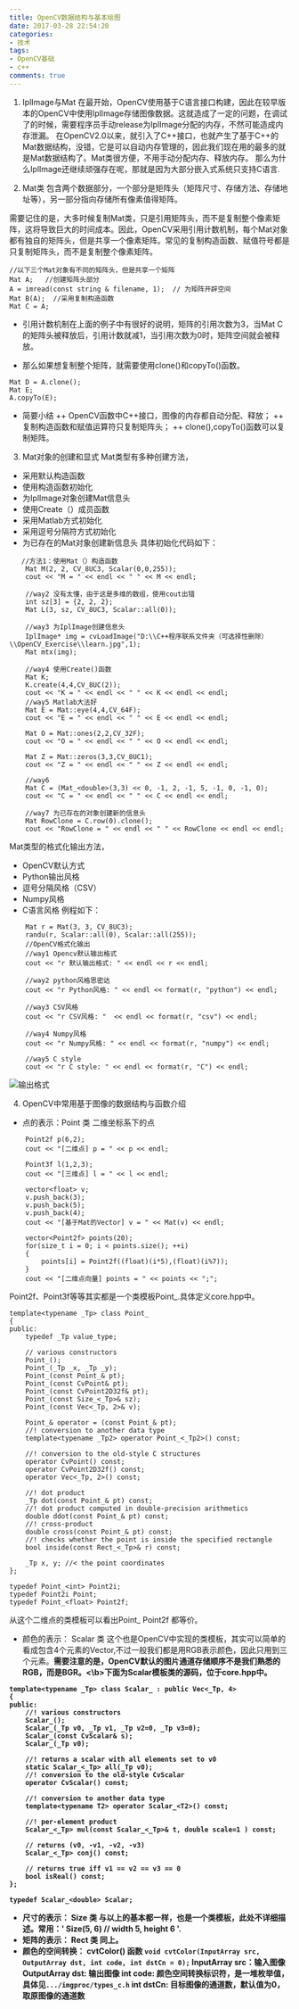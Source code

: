```yaml
---
title: OpenCV数据结构与基本绘图
date: 2017-03-28 22:54:20
categories:
- 技术
tags:
- OpenCV基础
- c++
comments: true
---
```

1. IplImage与Mat
在最开始，OpenCV使用基于C语言接口构建，因此在较早版本的OpenCV中使用IplImage存储图像数据。这就造成了一定的问题，在调试了的时候，需要程序员手动release为IplImage分配的内存，不然可能造成内存泄漏。
在OpenCV2.0以来，就引入了C++接口，也就产生了基于C++的Mat数据结构，没错，它是可以自动内存管理的，因此我们现在用的最多的就是Mat数据结构了。Mat类很方便，不用手动分配内存、释放内存。
那么为什么IplImage还继续顽强存在呢，那就是因为大部分嵌入式系统只支持C语言.

2. Mat类 包含两个数据部分，一个部分是矩阵头（矩阵尺寸、存储方法、存储地址等），另一部分指向存储所有像素值得矩阵。

需要记住的是，大多时候复制Mat类，只是引用矩阵头，而不是复制整个像素矩阵，这将导致巨大的时间成本。因此，OpenCV采用引用计数机制，每个Mat对象都有独自的矩阵头，但是共享一个像素矩阵。常见的复制构造函数、赋值符号都是只复制矩阵头，而不是复制整个像素矩阵。
<!--more-->

```
//以下三个Mat对象有不同的矩阵头，但是共享一个矩阵
Mat A;   //创建矩阵头部分
A = imread(const string & filename, 1);  // 为矩阵开辟空间
Mat B(A);  //采用复制构造函数
Mat C = A;
```

+ 引用计数机制在上面的例子中有很好的说明，矩阵的引用次数为3，当Mat C的矩阵头被释放后，引用计数就减1，当引用次数为0时，矩阵空间就会被释放。

+ 那么如果想复制整个矩阵，就需要使用clone()和copyTo()函数。

```
Mat D = A.clone();
Mat E;
A.copyTo(E);
```

+ 简要小结
++ OpenCV函数中C++接口，图像的内存都自动分配、释放；
++ 复制构造函数和赋值运算符只复制矩阵头；
++ clone(),copyTo()函数可以复制矩阵。


3. Mat对象的创建和显式
Mat类型有多种创建方法，
+ 采用默认构造函数
+ 使用构造函数初始化
+ 为IplImage对象创建Mat信息头
+ 使用Create（）成员函数
+ 采用Matlab方式初始化
+ 采用逗号分隔符方式初始化
+ 为已存在的Mat对象创建新信息头
具体初始化代码如下：
```
   //方法1：使用Mat（）构造函数
	Mat M(2, 2, CV_8UC3, Scalar(0,0,255));
	cout << "M = " << endl << " " << M << endl;

	//way2 没有太懂，由于这是多维的数组，使用cout出错
	int sz[3] = {2, 2, 2};
	Mat L(3, sz, CV_8UC3, Scalar::all(0));
	
	//way3 为IplImage创建信息头
	IplImage* img = cvLoadImage("D:\\C++程序联系文件夹（可选择性删除）\\OpenCV_Exercise\\learn.jpg",1);
	Mat mtx(img);

	//way4 使用Create()函数
	Mat K;
	K.create(4,4,CV_8UC(2));
	cout << "K = " << endl << " " << K << endl << endl;
	//way5 Matlab大法好
	Mat E = Mat::eye(4,4,CV_64F);
	cout << "E = " << endl << " " << E << endl << endl;

	Mat O = Mat::ones(2,2,CV_32F);
	cout << "O = " << endl << " " << O << endl << endl;

	Mat Z = Mat::zeros(3,3,CV_8UC1);
	cout << "Z = " << endl << " " << Z << endl << endl;

	//way6 
	Mat C = (Mat_<double>(3,3) << 0, -1, 2, -1, 5, -1, 0, -1, 0);
	cout << "C = " << endl << " " << C << endl << endl;

	//way7 为已存在的对象创建新的信息头
	Mat RowClone = C.row(0).clone();
	cout << "RowClone = " << endl << " " << RowClone << endl << endl;
```
Mat类型的格式化输出方法，
+ OpenCV默认方式
+ Python输出风格
+ 逗号分隔风格（CSV）
+ Numpy风格
+ C语言风格
例程如下：
```
	Mat r = Mat(3, 3, CV_8UC3);
	randu(r, Scalar::all(0), Scalar::all(255));
	//OpenCV格式化输出
	//way1 Opencv默认输出格式
	cout << "r 默认输出格式: " << endl << r << endl;

	//way2 python风格思密达
	cout << "r Python风格: " << endl << format(r, "python") << endl;

	//way3 CSV风格
	cout << "r CSV风格: "  << endl << format(r, "csv") << endl;

	//way4 Numpy风格
	cout << "r Numpy风格: " << endl << format(r, "numpy") << endl;

	//way5 C style
	cout << "r C style: " << endl << format(r, "C") << endl;
```
![输出格式](http://oapeb119y.bkt.clouddn.com/image/opencv/Mat%E8%BE%93%E5%87%BA%E9%A3%8E%E6%A0%BC.png)

4. OpenCV中常用基于图像的数据结构与函数介绍
+ 点的表示：Point 类
二维坐标系下的点
```
	Point2f p(6,2);
	cout << "[二维点] p = " << p << endl;

	Point3f l(1,2,3);
	cout << "[三维点] l = " << l << endl;

	vector<float> v;
	v.push_back(3);
	v.push_back(5);
	v.push_back(4);
	cout << "[基于Mat的Vector] v = " << Mat(v) << endl;

	vector<Point2f> points(20);
	for(size_t i = 0; i < points.size(); ++i)
	{
		points[i] = Point2f((float)(i*5),(float)(i%7));
	}
	cout << "[二维点向量] points = " << points << ";";
```
Point2f、Point3f等等其实都是一个类模板Point_<typename T>.具体定义core.hpp中。
```
template<typename _Tp> class Point_
{
public:
    typedef _Tp value_type;

    // various constructors
    Point_();
    Point_(_Tp _x, _Tp _y);
    Point_(const Point_& pt);
    Point_(const CvPoint& pt);
    Point_(const CvPoint2D32f& pt);
    Point_(const Size_<_Tp>& sz);
    Point_(const Vec<_Tp, 2>& v);

    Point_& operator = (const Point_& pt);
    //! conversion to another data type
    template<typename _Tp2> operator Point_<_Tp2>() const;

    //! conversion to the old-style C structures
    operator CvPoint() const;
    operator CvPoint2D32f() const;
    operator Vec<_Tp, 2>() const;

    //! dot product
    _Tp dot(const Point_& pt) const;
    //! dot product computed in double-precision arithmetics
    double ddot(const Point_& pt) const;
    //! cross-product
    double cross(const Point_& pt) const;
    //! checks whether the point is inside the specified rectangle
    bool inside(const Rect_<_Tp>& r) const;

    _Tp x, y; //< the point coordinates
}; 

typedef Point_<int> Point2i;
typedef Point2i Point;
typedef Point_<float> Point2f;

```
从这个二维点的类模板可以看出Point_<float> Point2f 都等价。

+ 颜色的表示： Scalar 类
这个也是OpenCV中实现的类模板，其实可以简单的看成包含4个元素的Vector,不过一般我们都是用RGB表示颜色，因此只用到三个元素。<b>需要注意的是，OpenCV默认的图片通道存储顺序不是我们熟悉的RGB，而是BGR。<\b>下面为Scalar模板类的源码，位于core.hpp中。
```
template<typename _Tp> class Scalar_ : public Vec<_Tp, 4>
{
public:
    //! various constructors
    Scalar_();
    Scalar_(_Tp v0, _Tp v1, _Tp v2=0, _Tp v3=0);
    Scalar_(const CvScalar& s);
    Scalar_(_Tp v0);

    //! returns a scalar with all elements set to v0
    static Scalar_<_Tp> all(_Tp v0);
    //! conversion to the old-style CvScalar
    operator CvScalar() const;

    //! conversion to another data type
    template<typename T2> operator Scalar_<T2>() const;

    //! per-element product
    Scalar_<_Tp> mul(const Scalar_<_Tp>& t, double scale=1 ) const;

    // returns (v0, -v1, -v2, -v3)
    Scalar_<_Tp> conj() const;

    // returns true iff v1 == v2 == v3 == 0
    bool isReal() const;
};

typedef Scalar_<double> Scalar;
```
+ 尺寸的表示： Size 类
与以上的基本都一样，也是一个类模板，此处不详细描述。常用：' Size(5, 6) // width 5, height 6 '.
+ 矩阵的表示： Rect 类
同上。
+ 颜色的空间转换： cvtColor() 函数
`void cvtColor(InputArray src, OutputArray dst, int code, int dstCn = 0);`
InputArray src：输入图像
OutputArray dst: 输出图像
int code: 颜色空间转换标识符，是一堆枚举值，具体见`.../imgproc/types_c.h`
int dstCn: 目标图像的通道数，默认值为0，取原图像的通道数



